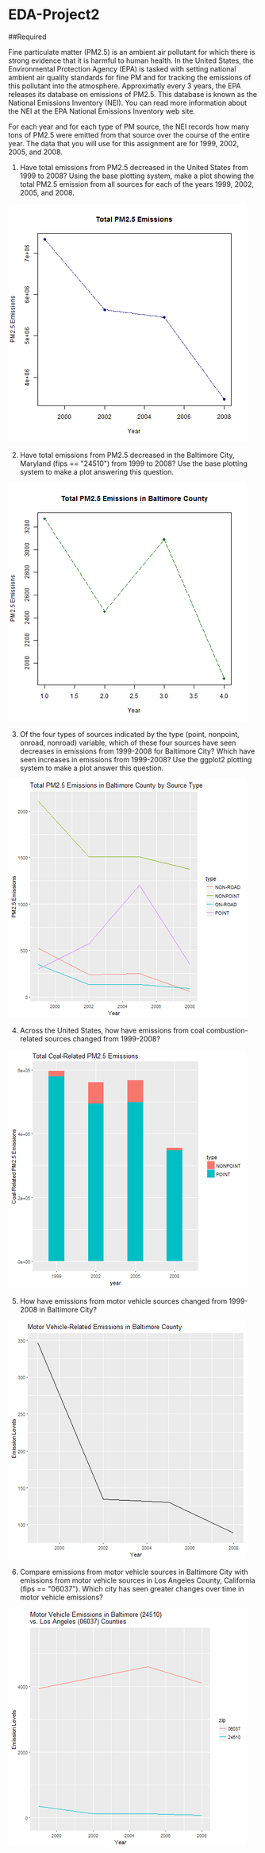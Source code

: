 # EDA-Project2

##Required

Fine particulate matter (PM2.5) is an ambient air pollutant for which there is strong evidence that it is harmful to human health. In the United States, the Environmental Protection Agency (EPA) is tasked with setting national ambient air quality standards for fine PM and for tracking the emissions of this pollutant into the atmosphere. Approximatly every 3 years, the EPA releases its database on emissions of PM2.5. This database is known as the National Emissions Inventory (NEI). You can read more information about the NEI at the EPA National Emissions Inventory web site.

For each year and for each type of PM source, the NEI records how many tons of PM2.5 were emitted from that source over the course of the entire year. The data that you will use for this assignment are for 1999, 2002, 2005, and 2008.

1) Have total emissions from PM2.5 decreased in the United States from 1999 to 2008? Using the base plotting system, make a plot showing the total PM2.5 emission from all sources for each of the years 1999, 2002, 2005, and 2008.

![Plot1.png](https://github.com/TrunksLegendary/EDA-Project2/blob/master/plot1.png)

2) Have total emissions from PM2.5 decreased in the Baltimore City, Maryland (fips == "24510") from 1999 to 2008? Use the base plotting system to make a plot answering this question.

![Plot2.png](https://github.com/TrunksLegendary/EDA-Project2/blob/master/plot2.png)

3) Of the four types of sources indicated by the type (point, nonpoint, onroad, nonroad) variable, which of these four sources have seen decreases in emissions from 1999-2008 for Baltimore City? Which have seen increases in emissions from 1999-2008? Use the ggplot2 plotting system to make a plot answer this question.

![Plot3.png](https://github.com/TrunksLegendary/EDA-Project2/blob/master/plot3.png)

4) Across the United States, how have emissions from coal combustion-related sources changed from 1999-2008?

![Plot4.png](https://github.com/TrunksLegendary/EDA-Project2/blob/master/plot4.png)

5) How have emissions from motor vehicle sources changed from 1999-2008 in Baltimore City?

![Plot5.png](https://github.com/TrunksLegendary/EDA-Project2/blob/master/plot5.png)

6) Compare emissions from motor vehicle sources in Baltimore City with emissions from motor vehicle sources in Los Angeles County, California (fips == "06037"). Which city has seen greater changes over time in motor vehicle emissions?

![Plot6.png](https://github.com/TrunksLegendary/EDA-Project2/blob/master/plot6.png)
